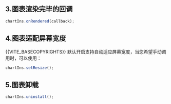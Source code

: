 
## 3.图表渲染完毕的回调
```javascript
chartIns.onRendered(callback);
```

## 4.图表适配屏幕宽度
{{VITE_BASECOPYRIGHTS}} 默认开启支持自动适应屏幕宽度，当您希望手动调用时，可以使用：
```javascript
chartIns.setResize();
```

## 5.图表卸载
```javascript
chartIns.uninstall();
```